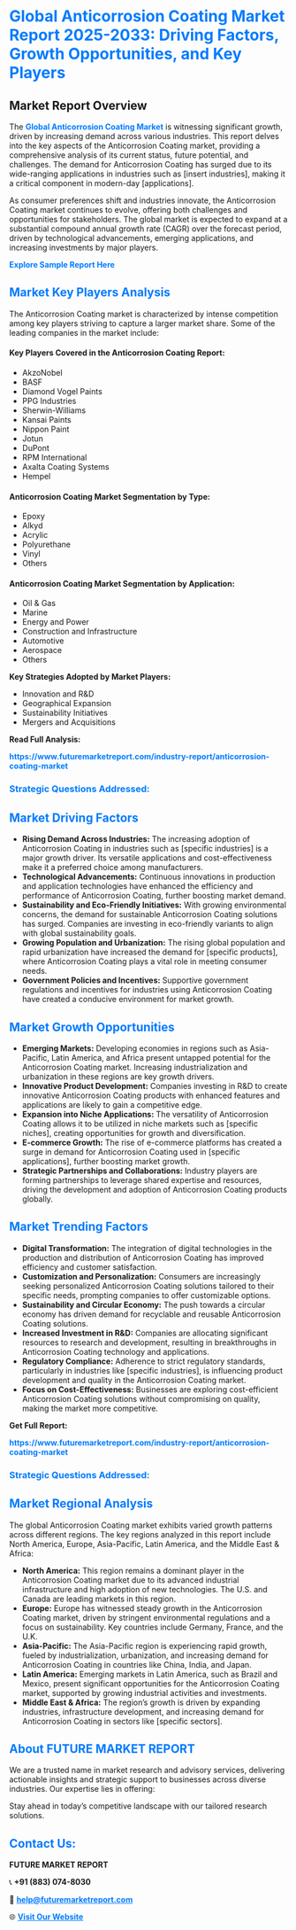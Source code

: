 <h1 style="color: #007BFF;">Global Anticorrosion Coating Market Report 2025-2033: Driving Factors, Growth Opportunities, and Key Players</h1>

<section id="overview">
<h2>Market Report Overview</h2>
<p>The <a href="https://www.futuremarketreport.com/industry-report/anticorrosion-coating-market" style="color: #007BFF; text-decoration: none;"><strong>Global Anticorrosion Coating Market</strong></a> is witnessing significant growth, driven by increasing demand across various industries. This report delves into the key aspects of the Anticorrosion Coating market, providing a comprehensive analysis of its current status, future potential, and challenges. The demand for Anticorrosion Coating has surged due to its wide-ranging applications in industries such as [insert industries], making it a critical component in modern-day [applications].</p>
<p>As consumer preferences shift and industries innovate, the Anticorrosion Coating market continues to evolve, offering both challenges and opportunities for stakeholders. The global market is expected to expand at a substantial compound annual growth rate (CAGR) over the forecast period, driven by technological advancements, emerging applications, and increasing investments by major players.</p>
</section>

<section id="overview">
<p><a href="https://www.futuremarketreport.com/request-sample/reportId=87986" style="color: #007BFF; text-decoration: none;"><strong>Explore Sample Report Here</strong></a></p>
</section>

<section id="key-players">
<h2 style="color: #007BFF;">Market Key Players Analysis</h2>
<p>The Anticorrosion Coating market is characterized by intense competition among key players striving to capture a larger market share. Some of the leading companies in the market include:</p>
<h4>Key Players Covered in the Anticorrosion Coating Report:</h4>
<ul><li>AkzoNobel</li><li>BASF</li><li>Diamond Vogel Paints</li><li>PPG Industries</li><li>Sherwin-Williams</li><li>Kansai Paints</li><li>Nippon Paint</li><li>Jotun</li><li>DuPont</li><li>RPM International</li><li>Axalta Coating Systems</li><li>Hempel</li></ul>
<h4>Anticorrosion Coating Market Segmentation by Type:</h4>
<ul><li>Epoxy</li><li>Alkyd</li><li>Acrylic</li><li>Polyurethane</li><li>Vinyl</li><li>Others</li></ul>

<h4>Anticorrosion Coating Market Segmentation by Application:</h4>
<ul><li>Oil &amp; Gas</li><li>Marine</li><li>Energy and Power</li><li>Construction and Infrastructure</li><li>Automotive</li><li>Aerospace</li><li>Others</li></ul>
<p><strong>Key Strategies Adopted by Market Players:</strong></p>
<ul>
<li>Innovation and R&D</li>
<li>Geographical Expansion</li>
<li>Sustainability Initiatives</li>
<li>Mergers and Acquisitions</li>
</ul>
</section>

<section>
<p><strong>Read Full Analysis: </strong></p><a href="https://www.futuremarketreport.com/industry-report/anticorrosion-coating-market" style="color: #007BFF; text-decoration: none;"><strong>https://www.futuremarketreport.com/industry-report/anticorrosion-coating-market</strong></a>
<h3 style="color: #007BFF;">Strategic Questions Addressed:</h3>
</section>

<section id="driving-factors">
<h2 style="color: #007BFF;">Market Driving Factors</h2>
<ul>
<li><strong>Rising Demand Across Industries:</strong> The increasing adoption of Anticorrosion Coating in industries such as [specific industries] is a major growth driver. Its versatile applications and cost-effectiveness make it a preferred choice among manufacturers.</li>
<li><strong>Technological Advancements:</strong> Continuous innovations in production and application technologies have enhanced the efficiency and performance of Anticorrosion Coating, further boosting market demand.</li>
<li><strong>Sustainability and Eco-Friendly Initiatives:</strong> With growing environmental concerns, the demand for sustainable Anticorrosion Coating solutions has surged. Companies are investing in eco-friendly variants to align with global sustainability goals.</li>
<li><strong>Growing Population and Urbanization:</strong> The rising global population and rapid urbanization have increased the demand for [specific products], where Anticorrosion Coating plays a vital role in meeting consumer needs.</li>
<li><strong>Government Policies and Incentives:</strong> Supportive government regulations and incentives for industries using Anticorrosion Coating have created a conducive environment for market growth.</li>
</ul>
</section>

<section id="growth-opportunities">
<h2 style="color: #007BFF;">Market Growth Opportunities</h2>
<ul>
<li><strong>Emerging Markets:</strong> Developing economies in regions such as Asia-Pacific, Latin America, and Africa present untapped potential for the Anticorrosion Coating market. Increasing industrialization and urbanization in these regions are key growth drivers.</li>
<li><strong>Innovative Product Development:</strong> Companies investing in R&D to create innovative Anticorrosion Coating products with enhanced features and applications are likely to gain a competitive edge.</li>
<li><strong>Expansion into Niche Applications:</strong> The versatility of Anticorrosion Coating allows it to be utilized in niche markets such as [specific niches], creating opportunities for growth and diversification.</li>
<li><strong>E-commerce Growth:</strong> The rise of e-commerce platforms has created a surge in demand for Anticorrosion Coating used in [specific applications], further boosting market growth.</li>
<li><strong>Strategic Partnerships and Collaborations:</strong> Industry players are forming partnerships to leverage shared expertise and resources, driving the development and adoption of Anticorrosion Coating products globally.</li>
</ul>
</section>

<section id="trending-factors">
<h2 style="color: #007BFF;">Market Trending Factors</h2>
<ul>
<li><strong>Digital Transformation:</strong> The integration of digital technologies in the production and distribution of Anticorrosion Coating has improved efficiency and customer satisfaction.</li>
<li><strong>Customization and Personalization:</strong> Consumers are increasingly seeking personalized Anticorrosion Coating solutions tailored to their specific needs, prompting companies to offer customizable options.</li>
<li><strong>Sustainability and Circular Economy:</strong> The push towards a circular economy has driven demand for recyclable and reusable Anticorrosion Coating solutions.</li>
<li><strong>Increased Investment in R&D:</strong> Companies are allocating significant resources to research and development, resulting in breakthroughs in Anticorrosion Coating technology and applications.</li>
<li><strong>Regulatory Compliance:</strong> Adherence to strict regulatory standards, particularly in industries like [specific industries], is influencing product development and quality in the Anticorrosion Coating market.</li>
<li><strong>Focus on Cost-Effectiveness:</strong> Businesses are exploring cost-efficient Anticorrosion Coating solutions without compromising on quality, making the market more competitive.</li>
</ul>
</section>

<section>
<p><strong>Get Full Report: </strong></p><a href="https://www.futuremarketreport.com/industry-report/anticorrosion-coating-market" style="color: #007BFF; text-decoration: none;"><strong>https://www.futuremarketreport.com/industry-report/anticorrosion-coating-market</strong></a>
<h3 style="color: #007BFF;">Strategic Questions Addressed:</h3>
</section>


<section id="regional-analysis">
<h2 style="color: #007BFF;">Market Regional Analysis</h2>
<p>The global Anticorrosion Coating market exhibits varied growth patterns across different regions. The key regions analyzed in this report include North America, Europe, Asia-Pacific, Latin America, and the Middle East & Africa:</p>
<ul>
<li><strong>North America:</strong> This region remains a dominant player in the Anticorrosion Coating market due to its advanced industrial infrastructure and high adoption of new technologies. The U.S. and Canada are leading markets in this region.</li>
<li><strong>Europe:</strong> Europe has witnessed steady growth in the Anticorrosion Coating market, driven by stringent environmental regulations and a focus on sustainability. Key countries include Germany, France, and the U.K.</li>
<li><strong>Asia-Pacific:</strong> The Asia-Pacific region is experiencing rapid growth, fueled by industrialization, urbanization, and increasing demand for Anticorrosion Coating in countries like China, India, and Japan.</li>
<li><strong>Latin America:</strong> Emerging markets in Latin America, such as Brazil and Mexico, present significant opportunities for the Anticorrosion Coating market, supported by growing industrial activities and investments.</li>
<li><strong>Middle East & Africa:</strong> The region’s growth is driven by expanding industries, infrastructure development, and increasing demand for Anticorrosion Coating in sectors like [specific sectors].</li>
</ul>
</section>

<footer>
<h2 style="color: #007BFF;">About FUTURE MARKET REPORT</h2>
<p>We are a trusted name in market research and advisory services, delivering actionable insights and strategic support to businesses across diverse industries. Our expertise lies in offering:</p>

<p>Stay ahead in today’s competitive landscape with our tailored research solutions.</p>

<h2 style="color: #007BFF;">Contact Us:</h2>
<p><strong>FUTURE MARKET REPORT</strong></p>
<p>📞 <strong>+91 (883) 074-8030</strong></p>
<p>📧 <strong><a href="mailto:help@futuremarketreport.com" style="color: #007BFF;">help@futuremarketreport.com</a></strong></p>
<p>🌐 <strong><a href="https://www.futuremarketreport.com/" style="color: #007BFF;">Visit Our Website</a></strong></p>
</footer>
